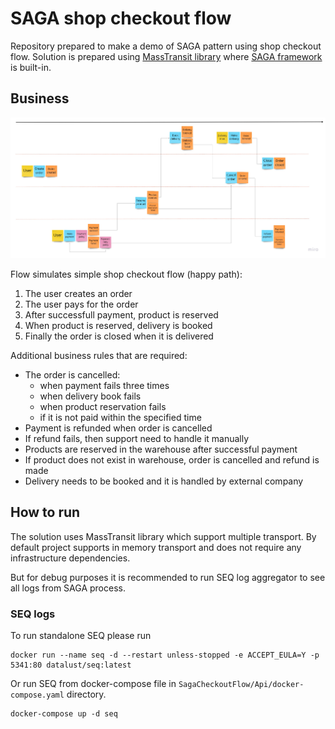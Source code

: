 # SAGA shop checkout flow

Repository prepared to make a demo of SAGA pattern using shop checkout flow. Solution is prepared using [MassTransit library](https://masstransit-project.com/) where [SAGA framework](https://masstransit-project.com/usage/sagas/automatonymous.html) is built-in. 

## Business

![SAGA Flow](/docs/saga-shop-checkout-flow.jpeg)

Flow simulates simple shop checkout flow (happy path):
1. The user creates an order
2. The user pays for the order
3. After successfull payment, product is reserved
4. When product is reserved, delivery is booked
5. Finally the order is closed when it is delivered

Additional business rules that are required:
- The order is cancelled:
    - when payment fails three times
    - when delivery book fails
    - when product reservation fails
    - if it is not paid within the specified time
- Payment is refunded when order is cancelled
- If refund fails, then support need to handle it manually
- Products are reserved in the warehouse after successful payment
- If product does not exist in warehouse, order is cancelled and refund is made
- Delivery needs to be booked and it is handled by external company

## How to run
The solution uses MassTransit library which support multiple transport. By default project supports in memory transport and does not require any infrastructure dependencies.

But for debug purposes it is recommended to run SEQ log aggregator to see all logs from SAGA process.

### SEQ logs
To run standalone SEQ please run
```
docker run --name seq -d --restart unless-stopped -e ACCEPT_EULA=Y -p 5341:80 datalust/seq:latest
```
Or run SEQ from docker-compose file in `SagaCheckoutFlow/Api/docker-compose.yaml` directory.
```
docker-compose up -d seq
```

